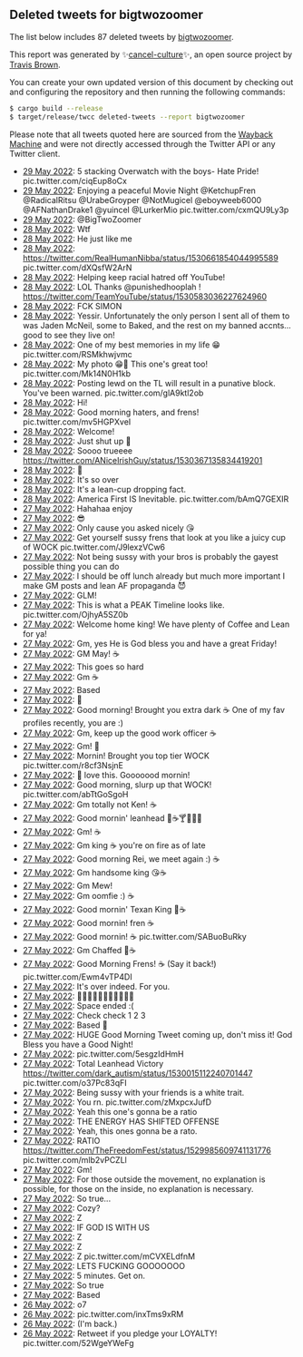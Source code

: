 ## Deleted tweets for bigtwozoomer

The list below includes 87 deleted tweets by
[bigtwozoomer](https://twitter.com/bigtwozoomer).



This report was generated by ✨[cancel-culture](https://github.com/travisbrown/cancel-culture)✨,
an open source project by [Travis Brown](https://twitter.com/travisbrown).

You can create your own updated version of this document by checking out and configuring the
repository and then running the following commands:

```bash
$ cargo build --release
$ target/release/twcc deleted-tweets --report bigtwozoomer
```

Please note that all tweets quoted here are sourced from the
[Wayback Machine](https://web.archive.org) and were not directly accessed through the Twitter API or
any Twitter client.

* [29 May 2022](https://web.archive.org/web/20220529041101/https://twitter.com/BigTwoZoomer/status/1530763551417241600): 5 stacking Overwatch with the boys- Hate Pride! pic.twitter.com/ciqEup8oCx <!--1530763551417241600-->
* [29 May 2022](https://web.archive.org/web/20220529040515/https://twitter.com/BigTwoZoomer/status/1530762067296362497): Enjoying a peaceful Movie Night   @KetchupFren    @RadicalRitsu    @UrabeGroyper    @NotMugicel    @eboyweeb6000    @AFNathanDrake1    @yuincel    @LurkerMio  pic.twitter.com/cxmQU9Ly3p <!--1530762067296362497-->
* [29 May 2022](https://web.archive.org/web/20220529040130/https://twitter.com/BigTwoZoomer/status/1530761055902871552): @BigTwoZoomer <!--1530761055902871552-->
* [28 May 2022](https://web.archive.org/web/20220528225848/https://twitter.com/BigTwoZoomer/status/1530684825606270977): Wtf <!--1530684825606270977-->
* [28 May 2022](https://web.archive.org/web/20220528223052/https://twitter.com/BigTwoZoomer/status/1530677558794145793): He just like me <!--1530677558794145793-->
* [28 May 2022](https://web.archive.org/web/20220528213943/https://twitter.com/BigTwoZoomer/status/1530664904314822656): https://twitter.com/RealHumanNibba/status/1530661854044995589  pic.twitter.com/dXQsfW2ArN <!--1530664904314822656-->
* [28 May 2022](https://web.archive.org/web/20220528194254/https://twitter.com/BigTwoZoomer/status/1530635561131728900): Helping keep racial hatred off YouTube! <!--1530635561131728900-->
* [28 May 2022](https://web.archive.org/web/20220528193832/https://twitter.com/BigTwoZoomer/status/1530634596685062154): LOL  Thanks  @punishedhooplah  ! https://twitter.com/TeamYouTube/status/1530583036227624960 <!--1530634596685062154-->
* [28 May 2022](https://web.archive.org/web/20220528174604/https://twitter.com/BigTwoZoomer/status/1530606223485292547): FCK SIMON <!--1530606223485292547-->
* [28 May 2022](https://web.archive.org/web/20220528174156/https://twitter.com/BigTwoZoomer/status/1530605169456685056): Yessir. Unfortunately the only person I sent all of them to was Jaden McNeil, some to Baked, and the rest on my banned accnts... good to see they live on! <!--1530605169456685056-->
* [28 May 2022](https://web.archive.org/web/20220528173556/https://twitter.com/BigTwoZoomer/status/1530603648245456898): One of my best memories in my life 😁 pic.twitter.com/RSMkhwjvmc <!--1530603648245456898-->
* [28 May 2022](https://web.archive.org/web/20220528172147/https://twitter.com/BigTwoZoomer/status/1530600129711022082): My photo 😁📸 This one's great too! pic.twitter.com/Mk14N0H1kb <!--1530600129711022082-->
* [28 May 2022](https://web.archive.org/web/20220528171849/https://twitter.com/BigTwoZoomer/status/1530599235309260801): Posting lewd on the TL will result in a punative block.   You've been warned. pic.twitter.com/glA9ktl2ob <!--1530599235309260801-->
* [28 May 2022](https://web.archive.org/web/20220528170928/https://twitter.com/BigTwoZoomer/status/1530596912067387393): Hi! <!--1530596912067387393-->
* [28 May 2022](https://web.archive.org/web/20220528164950/https://twitter.com/BigTwoZoomer/status/1530592049304588288): Good morning haters, and frens! pic.twitter.com/mv5HGPXveI <!--1530592049304588288-->
* [28 May 2022](https://web.archive.org/web/20220528105421/https://twitter.com/BigTwoZoomer/status/1530502631549968385): Welcome! <!--1530502631549968385-->
* [28 May 2022](https://web.archive.org/web/20220528020512/https://twitter.com/BigTwoZoomer/status/1530369135359795200): Just shut up 🤣 <!--1530369356252815360-->
* [28 May 2022](https://web.archive.org/web/20220528020512/https://twitter.com/BigTwoZoomer/status/1530369135359795200): Soooo trueeee https://twitter.com/ANiceIrishGuy/status/1530367135834419201 <!--1530369135359795200-->
* [28 May 2022](https://web.archive.org/web/20220528005005/https://twitter.com/BigTwoZoomer/status/1530350418198421504): 🤣 <!--1530350418198421504-->
* [28 May 2022](https://web.archive.org/web/20220528004135/https://twitter.com/BigTwoZoomer/status/1530348450835050499): It's so over <!--1530348450835050499-->
* [28 May 2022](https://web.archive.org/web/20220528000414/https://twitter.com/BigTwoZoomer/status/1530339092906627073): It's a lean-cup dropping fact. <!--1530339092906627073-->
* [28 May 2022](https://web.archive.org/web/20220528000342/https://twitter.com/BigTwoZoomer/status/1530338899909873666): America First IS Inevitable. pic.twitter.com/bAmQ7GEXIR <!--1530338899909873666-->
* [27 May 2022](https://web.archive.org/web/20220527235201/https://twitter.com/BigTwoZoomer/status/1530335869965582342): Hahahaa enjoy <!--1530335869965582342-->
* [27 May 2022](https://web.archive.org/web/20220527231304/https://twitter.com/BigTwoZoomer/status/1530326210382798848): 😎 <!--1530326210382798848-->
* [27 May 2022](https://web.archive.org/web/20220527225107/https://twitter.com/BigTwoZoomer/status/1530320555647410176): Only cause you asked nicely 😘 <!--1530320555647410176-->
* [27 May 2022](https://web.archive.org/web/20220527180551/https://twitter.com/BigTwoZoomer/status/1530248700269838337): Get yourself sussy frens that look at you like a juicy cup of WOCK pic.twitter.com/J9lexzVCw6 <!--1530248700269838337-->
* [27 May 2022](https://web.archive.org/web/20220527180140/https://twitter.com/BigTwoZoomer/status/1530247802831478784): Not being sussy with your bros is probably the gayest possible thing you can do <!--1530247802831478784-->
* [27 May 2022](https://web.archive.org/web/20220527170142/https://twitter.com/BigTwoZoomer/status/1530232106630225922): I should be off lunch already but much more important I make GM posts and lean AF propaganda 😈 <!--1530232106630225922-->
* [27 May 2022](https://web.archive.org/web/20220527165301/https://twitter.com/BigTwoZoomer/status/1530230371530551296): GLM! <!--1530230371530551296-->
* [27 May 2022](https://web.archive.org/web/20220527164337/https://twitter.com/BigTwoZoomer/status/1530228110502813696): This is what a PEAK Timeline looks like. pic.twitter.com/OjhyA5SZ0b <!--1530228110502813696-->
* [27 May 2022](https://web.archive.org/web/20220527162603/https://twitter.com/BigTwoZoomer/status/1530223730689032193): Welcome home king! We have plenty of Coffee and Lean for ya! <!--1530223730689032193-->
* [27 May 2022](https://web.archive.org/web/20220527162337/https://twitter.com/BigTwoZoomer/status/1530223076541190146): Gm, yes He is God bless you and have a great Friday! <!--1530223076541190146-->
* [27 May 2022](https://web.archive.org/web/20220527162303/https://twitter.com/BigTwoZoomer/status/1530222833967693826): GM May! ☕ <!--1530222833967693826-->
* [27 May 2022](https://web.archive.org/web/20220527161816/https://twitter.com/BigTwoZoomer/status/1530221769881182216): This goes so hard <!--1530221769881182216-->
* [27 May 2022](https://web.archive.org/web/20220527160857/https://twitter.com/BigTwoZoomer/status/1530219435659001856): Gm ☕ <!--1530219435659001856-->
* [27 May 2022](https://web.archive.org/web/20220527160857/https://twitter.com/BigTwoZoomer/status/1530218936075268097): Based <!--1530218936075268097-->
* [27 May 2022](https://web.archive.org/web/20220527160121/https://twitter.com/BigTwoZoomer/status/1530217403682103299): 🍻 <!--1530217403682103299-->
* [27 May 2022](https://web.archive.org/web/20220527143453/https://twitter.com/BigTwoZoomer/status/1530195621180751872): Good morning! Brought you extra dark ☕ One of my fav profiles recently, you are :) <!--1530195621180751872-->
* [27 May 2022](https://web.archive.org/web/20220527141658/https://twitter.com/BigTwoZoomer/status/1530191210769440769): Gm, keep up the good work officer ☕ <!--1530191210769440769-->
* [27 May 2022](https://web.archive.org/web/20220527141619/https://twitter.com/BigTwoZoomer/status/1530190983983468545): Gm! 🍻 <!--1530190983983468545-->
* [27 May 2022](https://web.archive.org/web/20220527142039/https://twitter.com/BigTwoZoomer/status/1530190924189507586): Mornin! Brought you top tier WOCK pic.twitter.com/r8cf3NsjnE <!--1530190924189507586-->
* [27 May 2022](https://web.archive.org/web/20220527141549/https://twitter.com/BigTwoZoomer/status/1530190787429933057): 🤣 love this. Gooooood mornin! <!--1530190787429933057-->
* [27 May 2022](https://web.archive.org/web/20220527141425/https://twitter.com/BigTwoZoomer/status/1530190551177469953): Good morning, slurp up that WOCK! pic.twitter.com/abTtGoSgoH <!--1530190551177469953-->
* [27 May 2022](https://web.archive.org/web/20220527141225/https://twitter.com/BigTwoZoomer/status/1530189962347421697): Gm totally not Ken! ☕ <!--1530189962347421697-->
* [27 May 2022](https://web.archive.org/web/20220527141155/https://twitter.com/BigTwoZoomer/status/1530189802481631232): Good mornin' leanhead 👑☕🍸🥴🥴🥴 <!--1530189802481631232-->
* [27 May 2022](https://web.archive.org/web/20220527141046/https://twitter.com/BigTwoZoomer/status/1530189534771683329): Gm! ☕ <!--1530189534771683329-->
* [27 May 2022](https://web.archive.org/web/20220527141009/https://twitter.com/BigTwoZoomer/status/1530189409575919619): Gm king ☕ you're on fire as of late <!--1530189409575919619-->
* [27 May 2022](https://web.archive.org/web/20220527140935/https://twitter.com/BigTwoZoomer/status/1530189318031032320): Good morning Rei, we meet again :) ☕ <!--1530189318031032320-->
* [27 May 2022](https://web.archive.org/web/20220527140902/https://twitter.com/BigTwoZoomer/status/1530189140217708545): Gm handsome king 😘☕ <!--1530189140217708545-->
* [27 May 2022](https://web.archive.org/web/20220527140823/https://twitter.com/BigTwoZoomer/status/1530189022005542912): Gm Mew! <!--1530189022005542912-->
* [27 May 2022](https://web.archive.org/web/20220527140809/https://twitter.com/BigTwoZoomer/status/1530188974597279745): Gm oomfie :) ☕ <!--1530188974597279745-->
* [27 May 2022](https://web.archive.org/web/20220527140757/https://twitter.com/BigTwoZoomer/status/1530188920310448129): Good mornin' Texan King 👑☕ <!--1530188920310448129-->
* [27 May 2022](https://web.archive.org/web/20220527140749/https://twitter.com/BigTwoZoomer/status/1530188813557014528): Good mornin! fren ☕ <!--1530188813557014528-->
* [27 May 2022](https://web.archive.org/web/20220527140649/https://twitter.com/BigTwoZoomer/status/1530188696225472513): Good mornin! ☕ pic.twitter.com/SABuoBuRky <!--1530188696225472513-->
* [27 May 2022](https://web.archive.org/web/20220527140516/https://twitter.com/BigTwoZoomer/status/1530188293404606468): Gm Chaffed 👑☕ <!--1530188293404606468-->
* [27 May 2022](https://web.archive.org/web/20220527103357/https://twitter.com/BigTwoZoomer/status/1530135147814739969): Good Morning Frens! ☕ (Say it back!) pic.twitter.com/Ewm4vTP4DI <!--1530135147814739969-->
* [27 May 2022](https://web.archive.org/web/20220527045800/https://twitter.com/BigTwoZoomer/status/1530050514695618560): It's over indeed.  For you. <!--1530050514695618560-->
* [27 May 2022](https://web.archive.org/web/20220527045210/https://twitter.com/BigTwoZoomer/status/1530049067883155456): 🔪🔪🔪🔪🔪🔪🔪🔪🔪🔪🔪 <!--1530049067883155456-->
* [27 May 2022](https://web.archive.org/web/20220527045128/https://twitter.com/BigTwoZoomer/status/1530048871648440321): Space ended :( <!--1530048871648440321-->
* [27 May 2022](https://web.archive.org/web/20220527044904/https://twitter.com/BigTwoZoomer/status/1530048184130600960): Check check 1 2 3 <!--1530048184130600960-->
* [27 May 2022](https://web.archive.org/web/20220527043200/https://twitter.com/BigTwoZoomer/status/1530043969421381643): Based 👑 <!--1530043969421381643-->
* [27 May 2022](https://web.archive.org/web/20220527034631/https://twitter.com/BigTwoZoomer/status/1530032440718278657): HUGE Good Morning Tweet coming up, don't miss it!  God Bless you have a Good Night! <!--1530032440718278657-->
* [27 May 2022](https://web.archive.org/web/20220527030941/https://twitter.com/BigTwoZoomer/status/1530023304110686211): pic.twitter.com/5esgzIdHmH <!--1530023304110686211-->
* [27 May 2022](https://web.archive.org/web/20220527030035/https://twitter.com/BigTwoZoomer/status/1530020915735568409): Total Leanhead Victory  https://twitter.com/dark_autism/status/1530015112240701447  pic.twitter.com/o37Pc83qFI <!--1530020915735568409-->
* [27 May 2022](https://web.archive.org/web/20220527022539/https://twitter.com/BigTwoZoomer/status/1530012258419482626): Being sussy with your friends is a white trait. <!--1530012258419482626-->
* [27 May 2022](https://web.archive.org/web/20220527021609/https://twitter.com/BigTwoZoomer/status/1530009758870151168): You rn. pic.twitter.com/zMxpcxJufD <!--1530009758870151168-->
* [27 May 2022](https://web.archive.org/web/20220527021441/https://twitter.com/BigTwoZoomer/status/1530009431722827795): Yeah this one's gonna be a ratio <!--1530009431722827795-->
* [27 May 2022](https://web.archive.org/web/20220527021301/https://twitter.com/BigTwoZoomer/status/1530009101039706120): THE ENERGY HAS SHIFTED  OFFENSE <!--1530009101039706120-->
* [27 May 2022](https://web.archive.org/web/20220527021102/https://twitter.com/BigTwoZoomer/status/1530008433704960020): Yeah, this ones gonna be a rato. <!--1530008433704960020-->
* [27 May 2022](https://web.archive.org/web/20220527020546/https://twitter.com/BigTwoZoomer/status/1530007219525255175): RATIO  https://twitter.com/TheFreedomFest/status/1529985609741131776  pic.twitter.com/mlb2vPCZLl <!--1530007219525255175-->
* [27 May 2022](https://web.archive.org/web/20220527014759/https://twitter.com/BigTwoZoomer/status/1530002710241615873): Gm! <!--1530002710241615873-->
* [27 May 2022](https://web.archive.org/web/20220527014855/https://twitter.com/BigTwoZoomer/status/1530002447913177088): For those outside the movement, no explanation is possible, for those on the inside, no explanation is necessary. <!--1530002447913177088-->
* [27 May 2022](https://web.archive.org/web/20220527014025/https://twitter.com/BigTwoZoomer/status/1530000895353704448): So true... <!--1530000895353704448-->
* [27 May 2022](https://web.archive.org/web/20220527013805/https://twitter.com/BigTwoZoomer/status/1530000220540510208): Cozy? <!--1530000220540510208-->
* [27 May 2022](https://web.archive.org/web/20220527013335/https://twitter.com/BigTwoZoomer/status/1529999153274683393): Z <!--1529999153274683393-->
* [27 May 2022](https://web.archive.org/web/20220527013247/https://twitter.com/BigTwoZoomer/status/1529998867504168971): IF GOD IS WITH US <!--1529998867504168971-->
* [27 May 2022](https://web.archive.org/web/20220527013037/https://twitter.com/BigTwoZoomer/status/1529998401525403648): Z <!--1529998401525403648-->
* [27 May 2022](https://web.archive.org/web/20220527013018/https://twitter.com/BigTwoZoomer/status/1529998237574234113): Z <!--1529998237574234113-->
* [27 May 2022](https://web.archive.org/web/20220527012005/https://twitter.com/BigTwoZoomer/status/1529995694500679682): Z pic.twitter.com/mCVXELdfnM <!--1529995694500679682-->
* [27 May 2022](https://web.archive.org/web/20220527010922/https://twitter.com/BigTwoZoomer/status/1529993031125958658): LETS FUCKING GOOOOOOO <!--1529993031125958658-->
* [27 May 2022](https://web.archive.org/web/20220527010545/https://twitter.com/BigTwoZoomer/status/1529992178629595147): 5 minutes. Get on. <!--1529992178629595147-->
* [27 May 2022](https://web.archive.org/web/20220527005035/https://twitter.com/BigTwoZoomer/status/1529988341273448458): So true <!--1529988341273448458-->
* [27 May 2022](https://web.archive.org/web/20220527002111/https://twitter.com/BigTwoZoomer/status/1529980771166986243): Based <!--1529980771166986243-->
* [26 May 2022](https://web.archive.org/web/20220526232803/https://twitter.com/BigTwoZoomer/status/1529967415135723524): o7 <!--1529967415135723524-->
* [26 May 2022](https://web.archive.org/web/20220527002111/https://twitter.com/BigTwoZoomer/status/1529980771166986243): pic.twitter.com/inxTms9xRM <!--1529954197675851776-->
* [26 May 2022](https://web.archive.org/web/20220527002111/https://twitter.com/BigTwoZoomer/status/1529980771166986243): (I'm back.) <!--1529871748346306560-->
* [26 May 2022](https://web.archive.org/web/20220527002111/https://twitter.com/BigTwoZoomer/status/1529980771166986243): Retweet if you pledge your LOYALTY! pic.twitter.com/52WgeYWeFg <!--1529870816305106949-->

